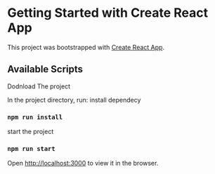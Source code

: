 # Getting Started with Create React App

This project was bootstrapped with [Create React App](https://github.com/facebook/create-react-app).

## Available Scripts

Dodnload The project 

In the project directory,  run:
install dependecy
 ### `npm run install`
 start the project
### `npm run start`

Open [http://localhost:3000](http://localhost:3000) to view it in the browser.



